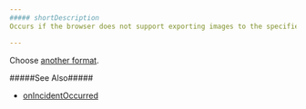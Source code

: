 ```yaml
---
##### shortDescription
Occurs if the browser does not support exporting images to the specified format.

---
```

Choose [another format](/api-reference/20%20Data%20Visualization%20Widgets/BaseWidget/1%20Configuration/export/formats.md '/Documentation/ApiReference/Data_Visualization_Widgets/dxChart/Configuration/export/#formats').

#####See Also#####
- [onIncidentOccurred](/api-reference/20%20Data%20Visualization%20Widgets/BaseWidget/1%20Configuration/onIncidentOccurred.md '/Documentation/ApiReference/Data_Visualization_Widgets/dxRangeSelector/Configuration/#onIncidentOccurred')